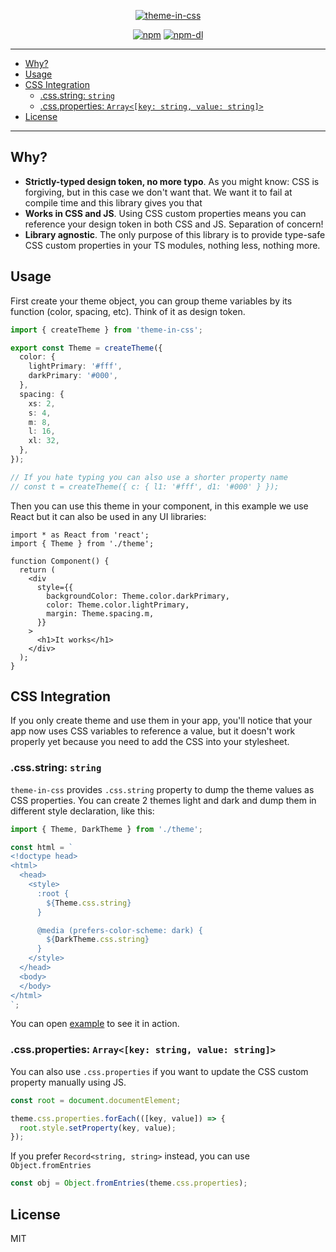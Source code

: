 <!-- markdownlint-disable MD026 MD033 MD041 -->

<div align="center">

[![theme-in-css](https://user-images.githubusercontent.com/1614415/80961549-5ba25e80-8e35-11ea-8ee3-0a709439f15a.png)](.)

[![npm](https://badgen.net/npm/v/theme-in-css)](https://www.npmjs.com/package/theme-in-css)
[![npm-dl](https://badgen.net/npm/dt/theme-in-css)](https://www.npmjs.com/package/theme-in-css)

</div>

---

- [Why?](#why)
- [Usage](#usage)
- [CSS Integration](#css-integration)
  - [.css.string: `string`](#cssstring-string)
  - [.css.properties: `Array<[key: string, value: string]>`](#cssproperties-arraykey-string-value-string)
- [License](#license)

---

## Why?

- **Strictly-typed design token, no more typo**. As you might know: CSS is forgiving, but in this case we don't want that. We want it to fail at compile time and this library gives you that
- **Works in CSS and JS**. Using CSS custom properties means you can reference your design token in both CSS and JS. Separation of concern!
- **Library agnostic**. The only purpose of this library is to provide type-safe CSS custom properties in your TS modules, nothing less, nothing more.

## Usage

First create your theme object, you can group theme variables by its function (color, spacing, etc). Think of it as design token.

```ts
import { createTheme } from 'theme-in-css';

export const Theme = createTheme({
  color: {
    lightPrimary: '#fff',
    darkPrimary: '#000',
  },
  spacing: {
    xs: 2,
    s: 4,
    m: 8,
    l: 16,
    xl: 32,
  },
});

// If you hate typing you can also use a shorter property name
// const t = createTheme({ c: { l1: '#fff', d1: '#000' } });
```

Then you can use this theme in your component, in this example we use React but it can also be used in any UI libraries:

```tsx
import * as React from 'react';
import { Theme } from './theme';

function Component() {
  return (
    <div
      style={{
        backgroundColor: Theme.color.darkPrimary,
        color: Theme.color.lightPrimary,
        margin: Theme.spacing.m,
      }}
    >
      <h1>It works</h1>
    </div>
  );
}
```

## CSS Integration

If you only create theme and use them in your app, you'll notice that your app now uses CSS variables to reference a value, but it doesn't work properly yet because you need to add the CSS into your stylesheet.

### .css.string: `string`

`theme-in-css` provides `.css.string` property to dump the theme values as CSS properties. You can create 2 themes light and dark and dump them in different style declaration, like this:

```ts
import { Theme, DarkTheme } from './theme';

const html = `
<!doctype head>
<html>
  <head>
    <style>
      :root {
        ${Theme.css.string}
      }

      @media (prefers-color-scheme: dark) {
        ${DarkTheme.css.string}
      }
    </style>
  </head>
  <body>
  </body>
</html>
`;
```

You can open [example](example) to see it in action.

### .css.properties: `Array<[key: string, value: string]>`

You can also use `.css.properties` if you want to update the CSS custom property manually using JS.

```js
const root = document.documentElement;

theme.css.properties.forEach(([key, value]) => {
  root.style.setProperty(key, value);
});
```

If you prefer `Record<string, string>` instead, you can use `Object.fromEntries`

```js
const obj = Object.fromEntries(theme.css.properties);
```

## License

MIT
